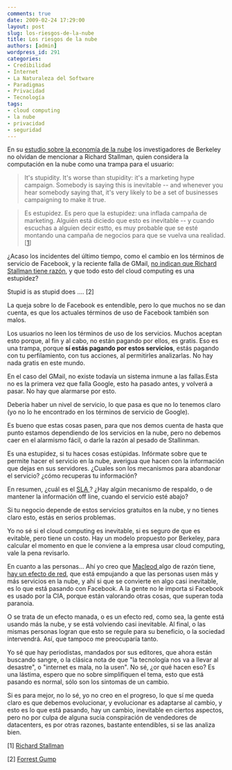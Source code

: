 ```yaml
---
comments: true
date: 2009-02-24 17:29:00
layout: post
slug: los-riesgos-de-la-nube
title: Los riesgos de la nube
authors: [admin]
wordpress_id: 291
categories:
- Credibilidad
- Internet
- La Naturaleza del Software
- Paradigmas
- Privacidad
- Tecnología
tags:
- cloud computing
- la nube
- privacidad
- seguridad
---
```


En su [estudio sobre la economía de la nube](/2009/02/cloud-computing-de-acuerdo-a-berkeley-ra.html) los investigadores de Berkeley no olvidan de mencionar a Richard Stallman, quien considera la computación en la nube como una trampa para el usuario:

> It's stupidity. It's worse than stupidity: it's a marketing hype campaign. Somebody is saying this is inevitable -- and whenever you hear somebody saying that, it's very likely to be a set of businesses campaigning to make it true.

> Es estupidez. Es pero que la estupidez: una inflada campaña de marketing. Alguién está diciedo que esto es inevitable -- y cuando escuchas a alguien decir estto, es muy probable que se esté montando una campaña de negocios para que se vuelva una realidad. [[1](http://www.guardian.co.uk/technology/2008/sep/29/cloud.computing.richard.stallman)]

¿Acaso los incidentes del último tiempo, como el cambio en los términos de servicio de Facebook, y la reciente falla de GMail,  [no indican que Richard Stallman tiene razón](http://miguelpaz.blogspot.com/2009/02/richard-stallman-tenia-razon.html), y que todo esto del cloud computing es una estupidez?

Stupid is as stupid does .... [2]

La queja sobre lo de Facebook es entendible, pero lo que muchos no se dan cuenta, es que los actuales términos de uso de Facebook también son malos.

Los usuarios no leen los términos de uso de los servicios. Muchos aceptan esto porque, al fin y al cabo, no están pagando por ellos, es gratis. Eso es una trampa, porque **sí estás pagando por estos servicios**, estás pagando con tu perfilamiento, con tus acciones, al permitirles analizarlas. No hay nada gratis en este mundo.

En el caso del GMail, no existe todavía un sistema inmune a las fallas.Esta no es la primera vez que falla Google, esto ha pasado antes, y volverá a pasar. No hay que alarmarse por esto.

  
Debería haber un nivel de servicio, lo que pasa es que no lo tenemos claro (yo no lo he encontrado en los términos de servicio de Google).

Es bueno que estas cosas pasen, para que nos demos cuenta de hasta que punto estamos dependiendo de los servicios en la nube, pero no debemos caer en el alarmismo fácil, o darle la razón al pesado de Stallinman.

Es una estupidez, si tu haces cosas estúpidas. Infórmate sobre que te permite hacer el servicio en la nube, averigua que hacen con la información que dejas en sus servidores. ¿Cuales son los mecanismos para abandonar el servicio? ¿cómo recuperas tu información?   

En resumen, ¿cuál es el [SLA ](http://es.wikipedia.org/wiki/Service_Level_Agreement)? ¿Hay algún mecanismo de respaldo, o de mantener la información off line, cuando el servicio esté abajo?

Si tu negocio depende de estos servicios gratuitos en la nube, y no tienes claro esto, estás en serios problemas.

Yo no sé si el cloud computing es inevitable, si es seguro de que es evitable, pero tiene un costo. Hay un modelo propuesto por Berkeley, para calcular el momento en que le conviene a la empresa usar cloud computing, vale la pena revisarlo.

En cuanto a las personas... Ahí yo creo que [Macleod ](http://www.lnds.net/2008/10/el-debate-sobre-negocio-del-cloud-comput.html)algo de razón tiene, [hay un efecto de red](http://www.lnds.net/2008/01/bob-metcalfe-es-uno-de.html), que está empujando a que las personas usen más y más servicios en la nube, y ahí si que se convierte en algo casi inevitable, es lo que está pasando con Facebook. A la gente no le importa si Facebook es usado por la CIA, porque están valorando otras cosas, que superan toda paranoia.

O se trata de un efecto manada, o es un efecto red, como sea, la gente está usando más la nube, y se está volviendo casi inevitable. Al final, o las mismas personas logran que esto se regule para su beneficio, o la sociedad intervendrá. Así, que tampoco me preocuparía tanto.

Yo sé que hay periodistas, mandados por sus editores, que ahora están buscando sangre, o la clásica nota de que "la tecnología nos va a llevar al desastre", o "internet es mala, no la usen". No sé, ¿or qué hacen eso? Es una lástima, espero que no sobre simplifiquen el tema, esto que está pasando es normal, sólo son los sintomas de un cambio.

Si es para mejor, no lo sé, yo no creo en el progreso, lo que sí me queda claro es que debemos evolucionar, y evolucionar es adaptarse al cambio, y esto es lo que está pasando, hay un cambio, inevitable en ciertos aspectos, pero no  por culpa de alguna sucia conspiración de vendedores de datacenters, es por otras razones, bastante entendibles, si se las analiza bien.

[1] [Richard Stallman](http://www.guardian.co.uk/technology/2008/sep/29/cloud.computing.richard.stallman)

[2] [Forrest Gump](http://www.imdb.com/title/tt0109830/quotes)

  




